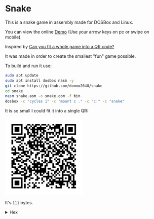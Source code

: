 # Snake

This is a snake game in assembly made for DOSBox and Linux.

You can view the online [Demo](https://donno2048.github.io/snake/) (Use your arrow keys on pc or swipe on mobile).

Inspired by [Can you fit a whole game into a QR code?](https://youtu.be/ExwqNreocpg)

It was made in order to create the smallest "fun" game possible.

To build and run it use:

```sh
sudo apt update
sudo apt install dosbox nasm -y
git clone https://github.com/donno2048/snake
cd snake
nasm snake.asm -o snake.com -f bin
dosbox -c "cycles 1" -c "mount c ." -c "c:" -c "snake"
```

It is so small I could fit it into a single QR:

<img src="./snake.png" width="250"/>

It's `111` bytes.

<details>
  <summary>Hex</summary>
  <br/>
    
```
6800b807b80300cd10bfd0078d76fce84900e
460bba000a8017402b304a8147402f7db29df
81ff9c0f77d9d1fb8d4102b3a0f6f384e474c
c26803d070f95c1b009ae74c04faa4f897e00
4545e308ad9326c60720ebbce80200ebb760f
7f581e29c0f89d7b009ae74f34fb007aa61c3
```
</details>

